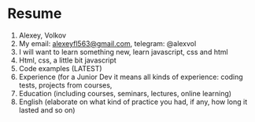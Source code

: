 #  Resume #

1. Alexey, Volkov
2. My email: alexeyfl563@gmail.com, telegram: @alexvol
3. I will want to learn something new, learn javascript, css and html
4. Html, css, a little bit javascript
5. Code examples (LATEST)
6. Experience (for a Junior Dev it means all kinds of experience: coding tests, projects from courses,
7. Education (including courses, seminars, lectures, online learning)
8. English (elaborate on what kind of practice you had, if any, how long it lasted and so on)